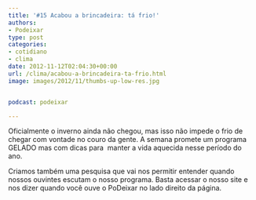 ```yaml
---
title: '#15 Acabou a brincadeira: tá frio!'
authors:
- Podeixar
type: post
categories:
- cotidiano
- clima
date: 2012-11-12T02:04:30+00:00
url: /clima/acabou-a-brincadeira-ta-frio.html
image: images/2012/11/thumbs-up-low-res.jpg


podcast: podeixar

---
```

Oficialmente o inverno ainda não chegou, mas isso não impede o frio de chegar com vontade no couro da gente. A semana promete um programa GELADO mas com dicas para  manter a vida aquecida nesse período do ano.

Criamos também uma pesquisa que vai nos permitir entender quando nossos ouvintes escutam o nosso programa. Basta acessar o nosso site e nos dizer quando você ouve o PoDeixar no lado direito da página.